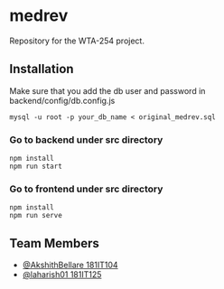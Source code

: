 # medrev
Repository for the WTA-254 project.

## Installation
Make sure that you add the db user and password in backend/config/db.config.js
```
mysql -u root -p your_db_name < original_medrev.sql
```
  ### Go to backend under src directory
```
npm install
npm run start
```
  ### Go to frontend under src directory
```
npm install
npm run serve
```

## Team Members
- [@AkshithBellare 181IT104](https://github.com/AkshithBellare)
- [@laharish01 181IT125](https://github.com/laharish01)
